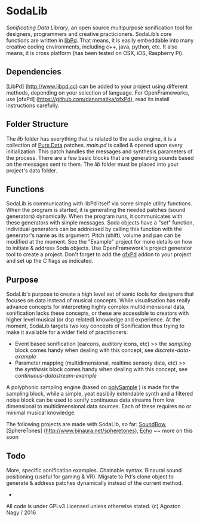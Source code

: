 # SodaLib

*Sonificating Data Library*, an open source multipurpose sonification tool for designers, programmers and creative practicioners. SodaLib’s core functions are written in [libPd](http://www.libpd.cc). That means, it is easily embeddable into many creative coding environments, including c++, java, python, etc. It also means, it is cross platform (has been tested on OSX, iOS, Raspberry Pi).

## Dependencies

[LibPd] (http://www.libpd.cc) can be added to your project using different methods, depending on your selection of language. For OpenFrameworks, use [ofxPd] (https://github.com/danomatika/ofxPd), read its install instructions carefully. 

## Folder Structure

The *lib* folder has everything that is related to the audio engine, it is a collection of [Pure Data](https://puredata.info/) patches. *main.pd* is called & opened upon every initialization. This patch handles the messages and synthesis parameters of the process. There are a few basic blocks that are generating sounds based on the messages sent to them. The *lib* folder must be placed into your project's data folder.

## Functions

SodaLib is communicating with libPd itself via some simple utility functions. When the program is started, it is generating the needed patches (sound generators) dynamically. When the program runs, it communicates with these generators with simple messages. Soda objects have a "set" function, individual generators can be addressed by calling this function with the generator's name as its argument. Pitch (shift), volume and pan can be modified at the moment. See the "Example" project for more details on how to initiate & address Soda objects. Use OpenFramework's project generator tool to create a project. Don't forget to add the [ofxPd](https://github.com/danomatika/ofxPd) addon to your project and set up the C flags as indicated. 

## Purpose

SodaLib's purpose to create a high level set of sonic tools for designers that focuses on data instead of musical concepts. While visualisation has really advance concepts for interpreting highly complex multidimensional data, sonification lacks these concepts, or these are accessible to creators with higher level musical (or dsp related) knowledge and experience. At the moment, SodaLib targets two key concepts of Sonification thus trying to make it available for a wider field of practitioners:
    
* Event based sonification (earcons, auditory icons, etc) >> the *sampling* block comes handy when dealing with this concept, see *discrete-data-example*
* Parameter mapping (multidimensional, realtime sensory data, etc) >> the *synthesis* block comes handy when dealing with this concept, see *continuous-datastream-example*

A polyphonic sampling engine (based on [polySample](https://github.com/stc/polySample) ) is made for the sampling block, while a simple, yeat easibily extendable synth and a filtered noise block can be used to sonify continuous data streams from low dimensional to multidimensional data sources. Each of these requires no or minimal musical knowledge. 

The following projects are made with SodaLib, so far: [SoundBow](http://www.binaura.net/apps/soundbow/), [SphereTones] (http://www.binaura.net/spheretones), [Echo](https://github.com/stc/echo) ~~ more on this soon

## Todo

More, specific sonification examples. Chainable syntax. Binaural sound positioning (useful for gaming & VR). Migrate to Pd's clone object to generate & address patches dynamically instead of the current method.

-

All code is under GPLv3 Licensed unless otherwise stated. (c) Agoston Nagy / 2016
